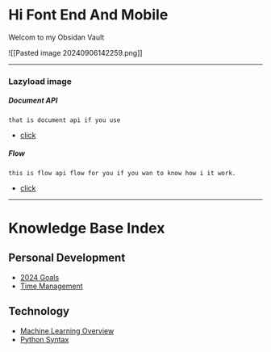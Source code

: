 # Hi Font End And Mobile
Welcom to my Obsidan Vault

![[Pasted image 20240906142259.png]]

---
### Lazyload image
##### Document API
	that is document api if you use 

- [click](CM/DOC/Lazyload/DOC.mb)

##### Flow
	this is flow api flow for you if you wan to know how i it work.

- [click](CM/Flow/Sprint33/File_S3_Lazyload)

---

# Knowledge Base Index

## Personal Development
- [2024 Goals](Personal_Development/2024_Goals.md)
- [Time Management](Personal_Development/Time_Management.md)

## Technology
- [Machine Learning Overview](Technology/Machine_Learning_Overview.md)
- [Python Syntax](Technology/Python_Syntax.md)
